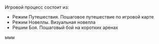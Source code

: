 Игровой процесс состоит из:
- Режим Путешествия. Пошаговое путешествие по игровой карте
- Режим Новеллы. Визуальная новелла
- Решим Боя. Пошаговый бой на коротких аренах

ыыы